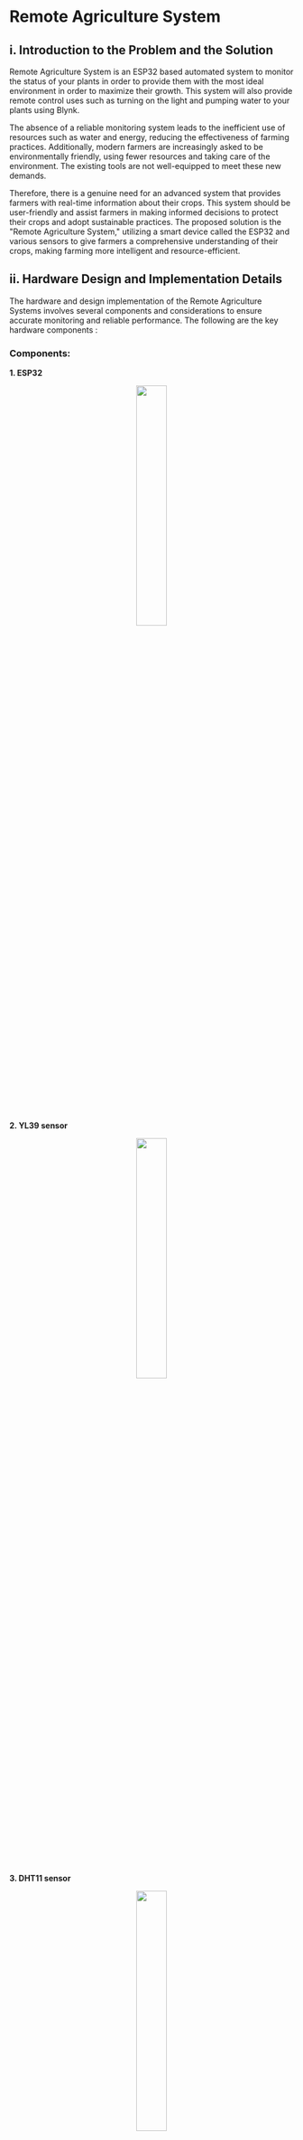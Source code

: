 # Remote Agriculture System


## i. Introduction to the Problem and the Solution

Remote Agriculture System is an ESP32 based automated system to monitor the status of your plants in order to provide them with the most ideal environment in order to maximize their growth. This system will also provide remote control uses such as turning on the light and pumping water to your plants using Blynk.

The absence of a reliable monitoring system leads to the inefficient use of resources such as water and energy, reducing the effectiveness of farming practices. Additionally, modern farmers are increasingly asked to be environmentally friendly, using fewer resources and taking care of the environment. The existing tools are not well-equipped to meet these new demands.

Therefore, there is a genuine need for an advanced system that provides farmers with real-time information about their crops. This system should be user-friendly and assist farmers in making informed decisions to protect their crops and adopt sustainable practices. The proposed solution is the "Remote Agriculture System," utilizing a smart device called the ESP32 and various sensors to give farmers a comprehensive understanding of their crops, making farming more intelligent and resource-efficient.


## ii. Hardware Design and Implementation Details

The hardware and design implementation of the Remote Agriculture Systems involves several components and considerations to ensure accurate monitoring and reliable performance. The following are the key hardware components :

### Components:
**1. ESP32**
<p align="center" width="100%">
    <img width="33%" src="./img/esp32.jpg"> 
</p>

**2. YL39 sensor**
<p align="center" width="100%">
    <img width="33%" src="./img/yl39.jpg"> 
</p>

**3. DHT11 sensor**
<p align="center" width="100%">
    <img width="33%" src="./img/dht11.jpg"> 
</p>

**4. 2 LEDs**
<p align="center" width="100%">
    <img width="33%" src="./img/led.jpg"> 
</p>

**5. LDR Module**
<p align="center" width="100%">
    <img width="33%" src="./img/ldr.jpg"> 
</p>

**6. Water Pump**
<p align="center" width="100%">
    <img width="33%" src="./img/waterpump.jpg"> 
</p>


Sensors:

**a. YL39:** A moisture sensor YL39 is used to measure the moisture level in the soil or growing medium.

**b. DHT11:** A temperature and humidity sensor, such as the DHT series sensor, is utilized to measure ambient temperature and humidity. 

**c. LDR:** A light-dependent resistor (LDR) is used to measure the intensity of light in the plant's environment. 

Project Schematic : 
<p align="center" width="100%">
    <img width="33%" src="./img/hardaware.png"> 
</p>


## iii. Network Infrastructure

Remote Agriculture System use a software called Blynk, in which in order to connect to Blynk we need to connect to the WiFi first. And we use this to based our network infrastructure, the communicatiom between ESP32, Blynk Cloud, and Blynk application are using TCP protocol. To make it easier to understand here is our network infrastructure schematic : 
<p align="center" width="100%">
    <img width="33%" src="./img/infrastructure.png">
</p>

And for us to connect to the WiFi network we need to fill in SSID and pass credentials like this : 
<p align="center" width="100%">
    <img width="33%" src="./img/wifi.png">
</p>

And lastly in order to connect to Blynk, we need to use these credentials :
<p align="center" width="100%">
    <img width="33%" src="./img/blynk.png">
</p>

Now after everything has been setup correctly, communication between Blynk and ESP32 has been established, and we just need to add our own datastream that will display our needs such as temperature, soil moisture and light intensity.


## iv. Software Implementation Details

Discuss the software aspects of your project. This includes the programming languages, frameworks, and libraries used. Provide instructions on how to set up and run the software.

## v. Test Results and Performance Evaluation

All individual components pass the unit testing phase successfully, YL39 moisture sensor is able to pick up accurate moisture level readings, the LDR can catch light reading pretty accurately, DHT11 can accurately update temperature in real time. And each LED and water pump is working as expected as well.

<p align="center" width="100%">
    <img width="33%" src="./img/unittesting.png"> 
</p>

The integration testing phase verified that the components of the Remote Agriculture System were effectively integrated. Data flow between modules was smooth, and the system provided accurate and real-time readings of environmental parameters for the plant such as its temperature, soil moisture, and the light reading.

<p align="center" width="100%">
    <img width="33%" src="./img/integrationtesting.png"> 
</p>

During the user acceptance testing, the Remote Agriculture System exhibited successful performance when all the components were connected and operated together, simulating a real-world environment. The system effectively produced accurate readings, displaying the environmental temperature on Blynk. Additionally, the moisture level and light level were successfully presented on the display, as evidenced by the status indicators. This outcome affirms the system's capability to provide relevant and reliable data in diverse environmental conditions.

| Status |  LED 1  | LED 2    | Pump   |
| ------ | ------- | -------- | ------ |
| M / B  | OFF     | OFF      | OFF    |
| M / G  | OFF     | ON       | OFF    |
| D / B  | ON      | OFF      | ON     |
| D / G  | ON      | ON       | ON     |

Notes:
* M = Moist
* D = Dry
* B = Bright
* G = Gelap

## vi. Conclusion and Future Work

Remarkably, the system effectively fulfilled its primary objective of automating agriculture monitoring, delivering dependable measurements of crucial parameters like moisture levels, temperature, and light level. User acceptance testing garnered positive feedback, indicating a high level of accuracy. The impact of the system extends to improved agricultural practices, significant time savings, and a notable reduction in the risks associated with plant damage.

### Future Work
Remote Agriculture System even though already fulfilled it's primary goals, but it can still improve further such as : 
1. Upscale the project so it can accommodate bigger farms.
2. Incorpration more control over the system such as turning on the light manually and pouring water manually.


# How to Run

Include instructions on how to set up and run your project. List any dependencies and provide step-by-step guidance for users or developers who want to try your solution.

# Contributors

* Muhammad Farrel Mirawan		        2106731554
* Jeremy Ganda Pandapotan				    2106731573
* Handaneswari Pramudhyta Imanda		2106731346
* Sulthan Satrya Yudha Darmawan			2106731560
  
